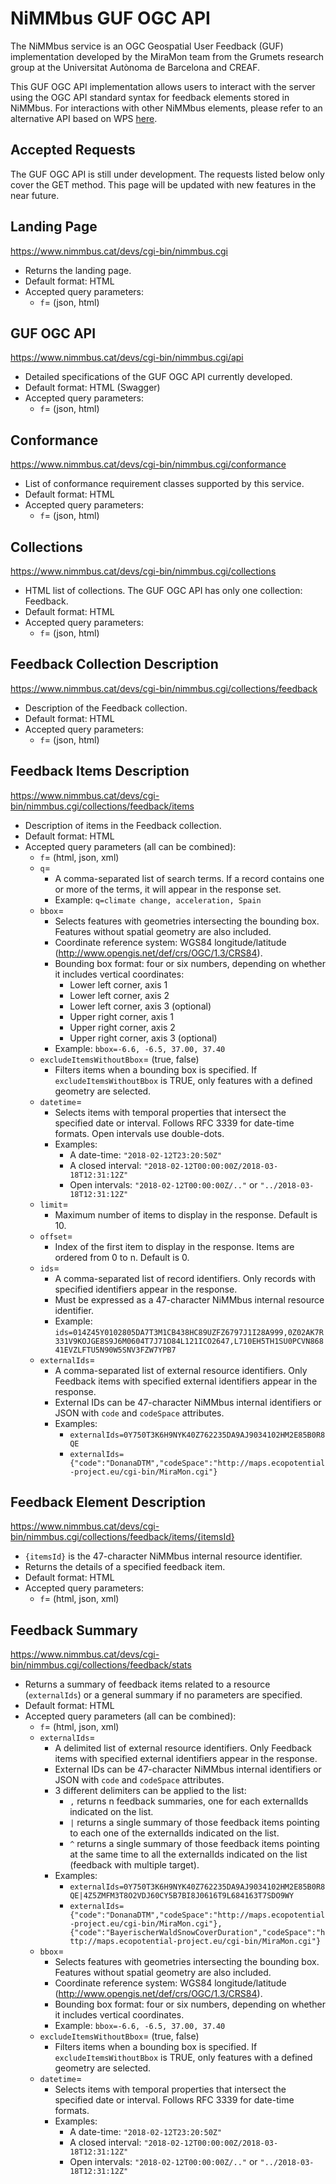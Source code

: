 # NiMMbus GUF OGC API

The NiMMbus service is an OGC Geospatial User Feedback (GUF) implementation developed by the MiraMon team from the Grumets research group at the Universitat Autònoma de Barcelona and CREAF.

This GUF OGC API implementation allows users to interact with the server using the OGC API standard syntax for feedback elements stored in NiMMbus. For interactions with other NiMMbus elements, please refer to an alternative API based on WPS [here](../API).

## Accepted Requests

The GUF OGC API is still under development. The requests listed below only cover the GET method. This page will be updated with new features in the near future.

## Landing Page
https://www.nimmbus.cat/devs/cgi-bin/nimmbus.cgi
* Returns the landing page.
* Default format: HTML
* Accepted query parameters:
  * `f`= (json, html)

## GUF OGC API
https://www.nimmbus.cat/devs/cgi-bin/nimmbus.cgi/api
* Detailed specifications of the GUF OGC API currently developed.
* Default format: HTML (Swagger)
* Accepted query parameters:
  * `f`= (json, html)

## Conformance
https://www.nimmbus.cat/devs/cgi-bin/nimmbus.cgi/conformance
* List of conformance requirement classes supported by this service.
* Default format: HTML
* Accepted query parameters:
  * `f`= (json, html)

## Collections
https://www.nimmbus.cat/devs/cgi-bin/nimmbus.cgi/collections
* HTML list of collections. The GUF OGC API has only one collection: Feedback.
* Default format: HTML
* Accepted query parameters:
  * `f`= (json, html)

## Feedback Collection Description
https://www.nimmbus.cat/devs/cgi-bin/nimmbus.cgi/collections/feedback
* Description of the Feedback collection.
* Default format: HTML
* Accepted query parameters:
  * `f`= (json, html)

## Feedback Items Description
https://www.nimmbus.cat/devs/cgi-bin/nimmbus.cgi/collections/feedback/items
* Description of items in the Feedback collection.
* Default format: HTML
* Accepted query parameters (all can be combined):
  * `f`= (html, json, xml)
  * `q`= 
    * A comma-separated list of search terms. If a record contains one or more of the terms, it will appear in the response set.
    * Example: `q=climate change, acceleration, Spain`
  * `bbox`= 
    * Selects features with geometries intersecting the bounding box. Features without spatial geometry are also included.
    * Coordinate reference system: WGS84 longitude/latitude (http://www.opengis.net/def/crs/OGC/1.3/CRS84).
    * Bounding box format: four or six numbers, depending on whether it includes vertical coordinates:
        * Lower left corner, axis 1
        * Lower left corner, axis 2
        * Lower left corner, axis 3 (optional)
        * Upper right corner, axis 1
        * Upper right corner, axis 2
        * Upper right corner, axis 3 (optional)
    * Example: `bbox=-6.6, -6.5, 37.00, 37.40`
  * `excludeItemsWithoutBbox`= (true, false)
    * Filters items when a bounding box is specified. If `excludeItemsWithoutBbox` is TRUE, only features with a defined geometry are selected.
  * `datetime`=
    * Selects items with temporal properties that intersect the specified date or interval. Follows RFC 3339 for date-time formats. Open intervals use double-dots.
    * Examples:
      * A date-time: `"2018-02-12T23:20:50Z"`
      * A closed interval: `"2018-02-12T00:00:00Z/2018-03-18T12:31:12Z"`
      * Open intervals: `"2018-02-12T00:00:00Z/.."` or `"../2018-03-18T12:31:12Z"`
  * `limit`=
    * Maximum number of items to display in the response. Default is 10.
  * `offset`=
    * Index of the first item to display in the response. Items are ordered from 0 to n. Default is 0.
  * `ids`=
    * A comma-separated list of record identifiers. Only records with specified identifiers appear in the response.
    * Must be expressed as a 47-character NiMMbus internal resource identifier.
    * Example: `ids=014Z45Y0102805DA7T3M1CB438HC89UZFZ6797J1I28A999,0Z02AK7R331V9KOJGE8S9J6M0604T7J71O84L121ICO2647,L710EH5TH1SU0PCVN86841EVZLFTU5N90W5SNV3FZW7YPB7`
  * `externalIds`=
    * A comma-separated list of external resource identifiers. Only Feedback items with specified external identifiers appear in the response.
    * External IDs can be 47-character NiMMbus internal identifiers or JSON with `code` and `codeSpace` attributes.
    * Examples:
      * `externalIds=0Y750T3K6H9NYK40Z762235DA9AJ9034102HM2E85B0R8QE`
      * `externalIds={"code":"DonanaDTM","codeSpace":"http://maps.ecopotential-project.eu/cgi-bin/MiraMon.cgi"}`

## Feedback Element Description
https://www.nimmbus.cat/devs/cgi-bin/nimmbus.cgi/collections/feedback/items/{itemsId}
* `{itemsId}` is the 47-character NiMMbus internal resource identifier.
* Returns the details of a specified feedback item.
* Default format: HTML
* Accepted query parameters:
  * `f`= (html, json, xml)

## Feedback Summary
https://www.nimmbus.cat/devs/cgi-bin/nimmbus.cgi/collections/feedback/stats
* Returns a summary of feedback items related to a resource (`externalIds`) or a general summary if no parameters are specified.
* Default format: HTML
* Accepted query parameters (all can be combined):
  * `f`= (html, json, xml)
  * `externalIds`=
    * A delimited list of external resource identifiers. Only Feedback items with specified external identifiers appear in the response.
    * External IDs can be 47-character NiMMbus internal identifiers or JSON with `code` and `codeSpace` attributes.
    * 3 different delimiters can be applied to the list:
      * `,` returns n feedback summaries, one for each externalIds indicated on the list.
      * `|` returns a single summary of those feedback items pointing to each one of the externalIds indicated on the list.
      * `^` returns a single summary of those feedback items pointing at the same time to all the externalIds indicated on the list (feedback with multiple target).
    * Examples:
      * `externalIds=0Y750T3K6H9NYK40Z762235DA9AJ9034102HM2E85B0R8QE|4Z5ZMFM3T8O2VDJ60CY5B7BI8J0616T9L684163T7SDO9WY`
      * `externalIds={"code":"DonanaDTM","codeSpace":"http://maps.ecopotential-project.eu/cgi-bin/MiraMon.cgi"},{"code":"BayerischerWaldSnowCoverDuration","codeSpace":"http://maps.ecopotential-project.eu/cgi-bin/MiraMon.cgi"}`
  * `bbox`= 
    * Selects features with geometries intersecting the bounding box. Features without spatial geometry are also included.
    * Coordinate reference system: WGS84 longitude/latitude (http://www.opengis.net/def/crs/OGC/1.3/CRS84).
    * Bounding box format: four or six numbers, depending on whether it includes vertical coordinates.
    * Example: `bbox=-6.6, -6.5, 37.00, 37.40`
  * `excludeItemsWithoutBbox`= (true, false)
    * Filters items when a bounding box is specified. If `excludeItemsWithoutBbox` is TRUE, only features with a defined geometry are selected.
  * `datetime`=
    * Selects items with temporal properties that intersect the specified date or interval. Follows RFC 3339 for date-time formats.
    * Examples:
      * A date-time: `"2018-02-12T23:20:50Z"`
      * A closed interval: `"2018-02-12T00:00:00Z/2018-03-18T12:31:12Z"`
      * Open intervals: `"2018-02-12T00:00:00Z/.."` or `"../2018-03-18T12:31:12Z"`







